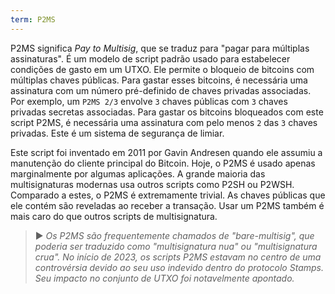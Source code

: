 ```yaml
---
term: P2MS
---
```


P2MS significa *Pay to Multisig*, que se traduz para "pagar para múltiplas assinaturas". É um modelo de script padrão usado para estabelecer condições de gasto em um UTXO. Ele permite o bloqueio de bitcoins com múltiplas chaves públicas. Para gastar esses bitcoins, é necessária uma assinatura com um número pré-definido de chaves privadas associadas. Por exemplo, um `P2MS 2/3` envolve `3` chaves públicas com `3` chaves privadas secretas associadas. Para gastar os bitcoins bloqueados com este script P2MS, é necessária uma assinatura com pelo menos `2` das `3` chaves privadas. Este é um sistema de segurança de limiar.

Este script foi inventado em 2011 por Gavin Andresen quando ele assumiu a manutenção do cliente principal do Bitcoin. Hoje, o P2MS é usado apenas marginalmente por algumas aplicações. A grande maioria das multisignaturas modernas usa outros scripts como P2SH ou P2WSH. Comparado a estes, o P2MS é extremamente trivial. As chaves públicas que ele contém são reveladas ao receber a transação. Usar um P2MS também é mais caro do que outros scripts de multisignatura.

> ► *Os P2MS são frequentemente chamados de "bare-multisig", que poderia ser traduzido como "multisignatura nua" ou "multisignatura crua". No início de 2023, os scripts P2MS estavam no centro de uma controvérsia devido ao seu uso indevido dentro do protocolo Stamps. Seu impacto no conjunto de UTXO foi notavelmente apontado.*